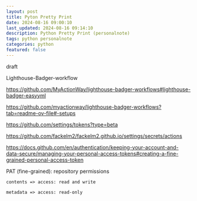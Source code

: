 ```yaml
---
layout: post
title: Pyton Pretty Print
date: 2024-08-16 09:00:10
last_updated: 2024-08-16 09:14:10
description: Python Pretty Print (personalnote)
tags: python personalnote
categories: python
featured: false
---
```


draft

Lighthouse-Badger-workflow

https://github.com/MyActionWay/lighthouse-badger-workflows#lighthouse-badger-easyyml

https://github.com/myactionway/lighthouse-badger-workflows?tab=readme-ov-file#-setups

https://github.com/settings/tokens?type=beta

https://github.com/fackelm2/fackelm2.github.io/settings/secrets/actions

https://docs.github.com/en/authentication/keeping-your-account-and-data-secure/managing-your-personal-access-tokens#creating-a-fine-grained-personal-access-token

PAT (fine-grained): repository permissions

    contents => access: read and write

    metadata => access: read-only



